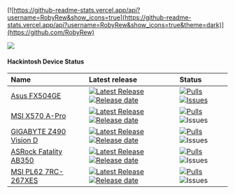 [![https://github-readme-stats.vercel.app/api?username=RobyRew&show_icons=true](https://github-readme-stats.vercel.app/api?username=RobyRew&show_icons=true&theme=dark)](https://github.com/RobyRew)


![](https://komarev.com/ghpvc/?username=RobyRew)

#### Hackintosh Device Status

| Name | Latest release | Status                          |
|:-----|:---------------|:--------------------------------|
[Asus FX504GE](https://github.com/RobyRew/ASUS-FX504GE-Hackintosh_OpenCore) | [![Latest Release](https://img.shields.io/github/release/RobyRew/ASUS-FX504GE-Hackintosh_OpenCore.svg?style=flat-square&label=)](https://github.com/RobyRew/ASUS-FX504GE-Hackintosh_OpenCore/releases)[![Release date](https://img.shields.io/github/release-date/RobyRew/ASUS-FX504GE-Hackintosh_OpenCore.svg?style=flat-square&color=informational&label=)](https://github.com/RobyRew/ASUS-FX504GE-Hackintosh_OpenCore/releases) | [![Pulls](https://img.shields.io/github/issues-pr-raw/RobyRew/ASUS-FX504GE-Hackintosh_OpenCore.svg?style=flat-square&color=informational&label=pulls)](https://github.com/RobyRew/ASUS-FX504GE-Hackintosh_OpenCore/pulls) [![Issues](https://img.shields.io/github/issues-raw/RobyRew/ASUS-FX504GE-Hackintosh_OpenCore.svg?style=flat-square&color=informational&label=issues)](https://github.com/RobyRew/ASUS-FX504GE-Hackintosh_OpenCore/issues?q=is%3Aopen+is%3Aissue+label%3Aproject%3Aairport)
[MSI X570 A-Pro](https://github.com/RobyRew/MSI_X570_A-Pro_Hackintosh_OpenCore) | [![Latest Release](https://img.shields.io/github/release/RobyRew/MSI_X570_A-Pro_Hackintosh_OpenCore.svg?style=flat-square&label=)](https://github.com/RobyRew/MSI_X570_A-Pro_Hackintosh_OpenCore/releases)[![Release date](https://img.shields.io/github/release-date/RobyRew/MSI_X570_A-Pro_Hackintosh_OpenCore.svg?style=flat-square&color=informational&label=)](https://github.com/RobyRew/MSI_X570_A-Pro_Hackintosh_OpenCore/releases) | [![Pulls](https://img.shields.io/github/issues-pr-raw/RobyRew/MSI_X570_A-Pro_Hackintosh_OpenCore.svg?style=flat-square&color=informational&label=pulls)](https://github.com/RobyRew/MSI_X570_A-Pro_Hackintosh_OpenCore/pulls) ![Issues](https://img.shields.io/github/issues-raw/RobyRew/MSI_X570_A-Pro_Hackintosh_OpenCore.svg?style=flat-square&color=informational&label=issues)
[GIGABYTE Z490 Vision D](https://github.com/RobyRew/GIGABYTE-Z490-Vision-D_Hackintosh_OpenCore) | [![Latest Release](https://img.shields.io/github/release/RobyRew/GIGABYTE-Z490-Vision-D_Hackintosh_OpenCore.svg?style=flat-square&label=)](https://github.com/RobyRew/GIGABYTE-Z490-Vision-D_Hackintosh_OpenCore/releases)[![Release date](https://img.shields.io/github/release-date/RobyRew/GIGABYTE-Z490-Vision-D_Hackintosh_OpenCore.svg?style=flat-square&color=informational&label=)](https://github.com/RobyRew/GIGABYTE-Z490-Vision-D_Hackintosh_OpenCore/releases) | [![Pulls](https://img.shields.io/github/issues-pr-raw/RobyRew/GIGABYTE-Z490-Vision-D_Hackintosh_OpenCore.svg?style=flat-square&color=informational&label=pulls)](https://github.com/RobyRew/GIGABYTE-Z490-Vision-D_Hackintosh_OpenCore/pulls) ![Issues](https://img.shields.io/github/issues-raw/RobyRew/GIGABYTE-Z490-Vision-D_Hackintosh_OpenCore.svg?style=flat-square&color=informational&label=issues)
[ASRock Fatality AB350](https://github.com/RobyRew/ASRock_Fatality_AB350_Gaming-ITX_Hackintosh_OpenCore) | [![Latest Release](https://img.shields.io/github/release/RobyRew/ASRock_Fatality_AB350_Gaming-ITX_Hackintosh_OpenCore.svg?style=flat-square&label=)](https://github.com/RobyRew/ASRock_Fatality_AB350_Gaming-ITX_Hackintosh_OpenCore/releases)[![Release date](https://img.shields.io/github/release-date/RobyRew/ASRock_Fatality_AB350_Gaming-ITX_Hackintosh_OpenCore.svg?style=flat-square&color=informational&label=)](https://github.com/RobyRew/ASRock_Fatality_AB350_Gaming-ITX_Hackintosh_OpenCore/releases) | [![Pulls](https://img.shields.io/github/issues-pr-raw/RobyRew/ASRock_Fatality_AB350_Gaming-ITX_Hackintosh_OpenCore.svg?style=flat-square&color=informational&label=pulls)](https://github.com/RobyRew/ASRock_Fatality_AB350_Gaming-ITX_Hackintosh_OpenCore/pulls) ![Issues](https://img.shields.io/github/issues-raw/RobyRew/ASRock_Fatality_AB350_Gaming-ITX_Hackintosh_OpenCore.svg?style=flat-square&color=informational&label=issues)
[MSI PL62 7RC-267XES](https://github.com/RobyRew/MSI-PL62-7RC-267XES_Hackintosh_OpenCore) | [![Latest Release](https://img.shields.io/github/release/RobyRew/MSI-PL62-7RC-267XES_Hackintosh_OpenCore.svg?style=flat-square&label=)](https://github.com/RobyRew/MSI-PL62-7RC-267XES_Hackintosh_OpenCore/releases)[![Release date](https://img.shields.io/github/release-date/RobyRew/MSI-PL62-7RC-267XES_Hackintosh_OpenCore.svg?style=flat-square&color=informational&label=)](https://github.com/RobyRew/MSI-PL62-7RC-267XES_Hackintosh_OpenCore/releases) | [![Pulls](https://img.shields.io/github/issues-pr-raw/RobyRew/MSI-PL62-7RC-267XES_Hackintosh_OpenCore.svg?style=flat-square&color=informational&label=pulls)](https://github.com/RobyRew/MSI-PL62-7RC-267XES_Hackintosh_OpenCore/pulls) ![Issues](https://img.shields.io/github/issues-raw/RobyRew/MSI-PL62-7RC-267XES_Hackintosh_OpenCore.svg?style=flat-square&color=informational&label=issues)
